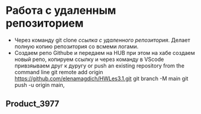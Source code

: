 # Работа с удаленным репозиторием
* Через команду git clone *ссылка с удаленного репозитория*. Делает полную копию репозитория со всмеми логами.
* Создаем репо Githube и передаем на HUB при этом на хабе создаем 
новый репо, копируем ссылку и через команду в VScode привзяываем друг к дуругу
or push an existing repository from the command line
git remote add origin https://github.com/elenamagdich/HWLes3.1.git
git branch -M main
git push -u origin main,
## Product_3977
